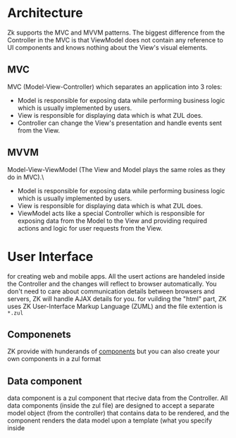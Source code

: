 # Architecture
Zk supports the MVC and MVVM patterns. The biggest difference from the Controller in the MVC is that ViewModel does not contain any reference to UI components and knows nothing about the View's visual elements.

## MVC
MVC (Model-View-Controller) which separates an application into 3 roles:
+ Model is responsible for exposing data while performing business logic which is usually implemented by users.
+ View is responsible for displaying data which is what ZUL does.
+ Controller can change the View's presentation and handle events sent from the View.

## MVVM
Model-View-ViewModel (The View and Model plays the same roles as they do in MVC).\
+ Model is responsible for exposing data while performing business logic which is usually implemented by users.
+ View is responsible for displaying data which is what ZUL does.
+ ViewModel acts like a special Controller which is responsible for exposing data from the Model to the View and providing required actions and logic for user requests from the View.

# User Interface
for creating web and mobile apps. All the usert actions are handeled inside the Controller and the changes will reflect to browser automatically.
You don't need to care about communication details between browsers and servers, ZK will handle AJAX details for you.
for vuilding the "html" part, ZK uses ZK User-Interface Markup Language (ZUML) and the file extention is `*.zul`

## Componenets
ZK provide with hunderands of [components](https://www.zkoss.org/zkdemo/grid) but you can also create your own components in a zul format


## Data component
data component is a zul component that rtecive data from the Controller.
All data components (inside the zul file) are designed to accept a separate model object (from the controller) that contains data to be rendered,
and the component renders the data model upon a template (what you specify inside <template>). Like in Java Swing, you create a ListModelList, populate it with data
and then provide prepared data model object to the component by setModel(). (zulComponentRef.setModel(listModelRef))
Controller
````java
public class ProfileViewController extends SelectorComposer<Component>{
    ...
    @Wire
    Listbox country;

    @Override
    public void doAfterCompose(Component comp) throws Exception{
        super.doAfterCompose(comp);

        ListModelList<String> countryModel = new ListModelList<String>(CommonInfoService.getCountryList());
        country.setModel(countryModel);

        ...
    }
    ...

}
````
zul file
````html
<listbox id="country" mold="select" width="200px">
    <template name="model">
        <listitem label="${each}" />
    </template>
</listbox>
````
Define a template, so that <listbox> can know how to render its data model.
If you don't define it, <listbox> renders the model with a default built-in template.
+ The name attribute has to be model which means it's a template for <listbox> model.
+ ${each} is an implicit variable and is a ref to one object(String) of the data model.

### Using Child Components
to use another component in your component you use the <apply> and you reference the component you want to insert
<apply templateURI="path/to/component">
apply is a shadow component. It can inject a sepreated zul into the parent zul

## Layouts 
ak has various [layout](https://www.zkoss.org/zkdemo/layout) components 

## The view 
Building the view in ZK is basically creating components, and there are two ways to do it:
1. ZUML (XML format, declarative) approach.
2. Java (programmatic)

 Each XML element instructs ZK to create a component, and each XML attribute controls the component's function and looking. 


## Zul file

1. create a file with the `*.zul` extention
2. write tou view inside a <zk> </zk>


# CSS
1. usinf style attriute
2. using sclass to refer to a css class defined in a stylesheet. the stylesheet can be internal or external
+ internal: inside a <style > </style> directly after after the <zk>
+ external: before the <zk> tag define `<?link rel="stylesheet" type="text/css" href="/style.css"?>`


# Controller 
## Create component in the controller
1. Create a component object.
2. Setup the component's attributes.
3. Append to the target parent component.

### Wire component
to control a cpmponent we mst get its object reference. when you specify a [@Wire](https://www.zkoss.org/wiki/ZK_Developer%27s_Reference/MVC/Controller/Wire_Components) annotation on a field or setter method, the SelectorComposer will automatically find the component and assign it to the field or pass it into the setter method. By default SelectorComposer locates the component whose ID and type both match the variable name and type respectively in the zul but there are two ways to wire
1. component delector syntax
```java
@Wire("window > textbox")
	Textbox tb; // wire to the first textbox whose parent is a window
```
2. component id (default)
```java
@Wire
	Button btn; // wire to the button with id "btn"w
```
## Init. the view
It is very common that we need to initialize components when a zul file is loaded. for this you should override the `doafterCompose(Component)`. ZK will call this method after the applied component and its all child components are created, so we can change components' attributes or even create other components in it.
*You need to call`super.doAfterCompose(comp);` because it performs initialization like wiring components for you*

## Events & Event Listener
A ZK event (org.zkoss.zk.event.Event) is:
+ an abstraction of an activity made by user
+ notification made by an application,
+ invocation of server push

### Example
a user clicks a button on the browser, this will trigger onClick sent to the server. If there is an event listener registered for the button's onClick event, ZK will pass the event to the listener to handle it. The event-listener mechanism allows us to handle all user interaction at server side.




# Attributes
*pre* : preserve new line character
`<label pre="true" value="hello &#xA;world"/>`: will dispaly it in 2 lines. the default is false and it will ignore special charecters
*sclass*: css class selector
*align* : controls vertical alignement in <hbox> and horizontal in <vbox>
*pack* : control horizontal aligmlent

# Controlling components
the simple way to respond to user clicking is to define an event listener methood and register it in the onClick attribute. 
## with <zscript>
run on the server side, suitable for fast prototyping, interpreted when a zul page is created. So after you modify the code inside, you can reload your browser to see the changed result without re-deployment. But it has issues in performance and clustering environment, we don't recommend to use it in production environment.

## with Controller
the controller manipulate the view. the view fires event that are trated by the controller.
what is manipulet? changing the user interface by creating, removing, or changing components and all changes you made will reflect to browsers.
To create a Controller in ZK you simply:
1. create a class that inherits org.zkoss.zk.ui.select.SelectorComposer.
```java
public class SidebarChapter2Controller extends SelectorComposer<Component>{
    //other codes...
}
```
2. associate" the controller with a component in the zul file by specifying fully qualified class name in apply attribute. After that the component and all its child components are under the controller's control.
```html
<grid apply="org.zkoss.essentials.chapter2.SidebarChapter2Controller"
    hflex="1" vflex="1" sclass="sidebar">
    ...
</grid>
```

# MVVM
ViewModel is just a class that doe not need to extend any parent class or implement any interface. Since the ViewModel contains no reference to UI components, you cannot control components directly by their setter and getter. Therefore, ZK supports a data binding mechanism, ZK Bind, to synchronize data and handle events and respond between the View and ViewModel.
We use a binder which responsible for the communcation between View and ViewModel

## Apply ViewModel on a component: zul file
Bind a ZK component to the viewModel by setting the viewModel attribute
`<grid viewModel="@id('vm') @init('org.zkoss.essentials.chapter2.SidebarViewModel')">`
 ViewModel is prepared and bound to a component, you can bind a component's attributes to the ViewModel's property. Once the binding is established, ZK will synchronize (load or save) data between components and the ViewModel for us automatically.
* since zk 8 you don't need to specify apply="org.zkoss.bind.BindComposer" explicitly. Because ZK implicitly applies BindComposer for you if you specify a ViewModel *
```
<grid viewModel="@id('vm') @init('org.zkoss.essentials.chapter2.SidebarViewModel')"
    ...
    model="@load(vm.sidebarPages)" >
    ...
    <rows>
        <template name="model">
            <row sclass="sidebar-fn" >
                <image src="@load(each.iconUri)"/>
                <label value="@load(each.label)"/>
            </row>
        </template>
    </rows>
</grid>

```
the @id is like a variable and it's possible to access the ViewModel's properties.

### implicit each
The variable each is an implicit variable that you can use without declaration inside <template>, and it represents one object (SidebarPage) of the data model for each iteration when rendering. We use each with dot notation to reference a data object's property. In each <row>, we show an image icon by loading a URL and a label.

## Commands 
ViewModel also contains View's application logic which are implemented by methods. We call such a method "Command" of the ViewModel. The View's behaviors are usually triggered by events from the View. The data binding mechanism also supports binding an event to a ViewModel's command. Firing the component's event will trigger the execution of bound command that means invoking the corresponding command method.

### ViewModel
To declare a command method in a ViewModel, you should apply annotation @Command to a method. You could specify a command name which is the method's name by default if no specified.
```
public class SidebarViewModel {
    ...
    @Command
    public void navigate(@BindingParam("page") SidebarPage page) {
        Executions.getCurrent().sendRedirect(page.getUri());
    }
}
```
`Executions.getCurrent())`: returns the current Execution which is a wrapper of HttpServletRequest. 
`sendRedirect()`: will redirect a browser to the specified URL.
 
 ### zul
Under the MVVM approach, we handle events by binding an event attribute (e.g. onClick) to a Command of a ViewModel like:
`<row sclass="sidebar-fn" onClick="@command('navigate', page=each)">`
We need to pass the SidebarPage with key page to the command method with the implicit variable each.
After we bind an event to a Command, each time the event is fired, ZK will invoke the corresponding command method.
